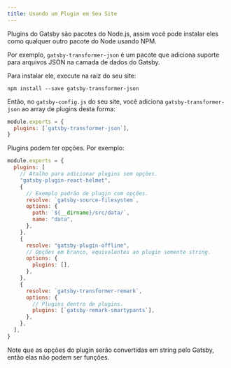 ```yaml
---
title: Usando um Plugin em Seu Site
---
```


Plugins do Gatsby são pacotes do Node.js, assim você pode instalar eles como qualquer outro pacote do Node usando NPM.

Por exemplo, `gatsby-transformer-json` é um pacote que adiciona suporte para arquivos JSON na camada de dados do Gatsby.

Para instalar ele, execute na raiz do seu site:

```shell
npm install --save gatsby-transformer-json
```

Então, no `gatsby-config.js` do seu site, você adiciona `gatsby-transformer-json` ao array de plugins desta forma:

```javascript:title=gatsby-config.js
module.exports = {
  plugins: [`gatsby-transformer-json`],
}
```

Plugins podem ter opções. Por exemplo:

```javascript:title=gatsby-config.js
module.exports = {
  plugins: [
    // Atalho para adicionar plugins sem opções.
    "gatsby-plugin-react-helmet",
    {
      // Exemplo padrão de plugin com opções.
      resolve: `gatsby-source-filesystem`,
      options: {
        path: `${__dirname}/src/data/`,
        name: "data",
      },
    },
    {
      resolve: "gatsby-plugin-offline",
      // Opções em branco, equivalentes ao plugin somente string.
      options: {
        plugins: [],
      },
    },
    {
      resolve: `gatsby-transformer-remark`,
      options: {
        // Plugins dentro de plugins.
        plugins: [`gatsby-remark-smartypants`],
      },
    },
  ],
}
```

Note que as opções do plugin serão convertidas em string pelo Gatsby, então elas não podem ser funções.
